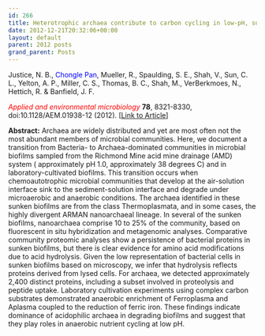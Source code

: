 ```yaml
---
id: 266
title: Heterotrophic archaea contribute to carbon cycling in low-pH, suboxic biofilm communities
date: 2012-12-21T20:32:06+00:00
layout: default
parent: 2012 posts
grand_parent: Posts
---
```

Justice, N. B., <span style="color: #0000ff;">Chongle Pan</span>, Mueller, R., Spaulding, S. E., Shah, V., Sun, C. L., Yelton, A. P., Miller, C. S., Thomas, B. C., Shah, M., VerBerkmoes, N., Hettich, R. & Banfield, J. F.

<span style="color: #ff0000;"><em>Applied and environmental microbiology</em></span> **78**, 8321-8330, doi:10.1128/AEM.01938-12 (2012). [[Link to Article](http://aem.asm.org/content/78/23/8321.long)]

<!--more-->

**Abstract:** Archaea are widely distributed and yet are most often not the most abundant members of microbial communities. Here, we document a transition from Bacteria- to Archaea-dominated communities in microbial biofilms sampled from the Richmond Mine acid mine drainage (AMD) system ( approximately pH 1.0, approximately 38 degrees C) and in laboratory-cultivated biofilms. This transition occurs when chemoautotrophic microbial communities that develop at the air-solution interface sink to the sediment-solution interface and degrade under microaerobic and anaerobic conditions. The archaea identified in these sunken biofilms are from the class Thermoplasmata, and in some cases, the highly divergent ARMAN nanoarchaeal lineage. In several of the sunken biofilms, nanoarchaea comprise 10 to 25% of the community, based on fluorescent in situ hybridization and metagenomic analyses. Comparative community proteomic analyses show a persistence of bacterial proteins in sunken biofilms, but there is clear evidence for amino acid modifications due to acid hydrolysis. Given the low representation of bacterial cells in sunken biofilms based on microscopy, we infer that hydrolysis reflects proteins derived from lysed cells. For archaea, we detected approximately 2,400 distinct proteins, including a subset involved in proteolysis and peptide uptake. Laboratory cultivation experiments using complex carbon substrates demonstrated anaerobic enrichment of Ferroplasma and Aplasma coupled to the reduction of ferric iron. These findings indicate dominance of acidophilic archaea in degrading biofilms and suggest that they play roles in anaerobic nutrient cycling at low pH.